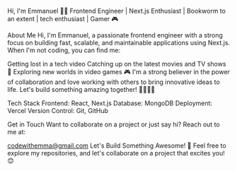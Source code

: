 Hi, I'm Emmanuel 👋🏽
Frontend Engineer | Next.js Enthusiast | Bookworm to an extent | tech enthusiast | Gamer 🎮

About Me
Hi, I'm Emmanuel, a passionate frontend engineer with a strong focus on building fast, scalable, and maintainable applications using Next.js. When I'm not coding, you can find me:

Getting lost in a tech video
Catching up on the latest movies and TV shows 🍿
Exploring new worlds in video games 🎮
I'm a strong believer in the power of collaboration and love working with others to bring innovative ideas to life. Let's build something amazing together! 🫱🏽‍🫲🏽

Tech Stack
Frontend: React, Next.js
Database: MongoDB
Deployment: Vercel
Version Control: Git, GitHub

Get in Touch
Want to collaborate on a project or just say hi? Reach out to me at:

codewithemma@gmail.com
Let's Build Something Awesome! 🚀
Feel free to explore my repositories, and let's collaborate on a project that excites you! 😊
